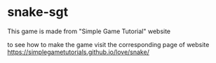 # snake-sgt
This game is made from "Simple Game Tutorial" website

to see how to make the game visit the corresponding page of website  
https://simplegametutorials.github.io/love/snake/
